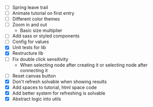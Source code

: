 - [ ] Spring leave trail
- [ ] Animate tutorial on first entry
- [ ] Different color themes
- [ ] Zoom in and out
  - Basic size multiplier
- [ ] Add sass or styled components
- [ ] Config for values
- [x] Unit tests for lib
- [x] Restructure lib
- [ ] Fix double click sensitivity
  - When selecting node after creating it or selecting node after connecting it
- [ ] Reset canvas button
- [x] Don't refresh solvable when showing results
- [x] Add spaces to tutorial, html space code
- [x] Add better system for refreshing is solvable
- [x] Abstract logic into utils
